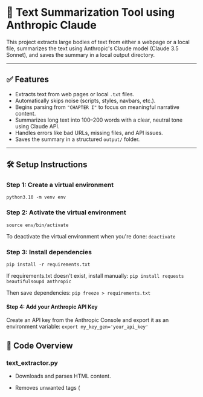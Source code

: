 # 📄 Text Summarization Tool using Anthropic Claude

This project extracts large bodies of text from either a webpage or a local file, summarizes the text using Anthropic's Claude model (Claude 3.5 Sonnet), and saves the summary in a local output directory.

---

## ✅ Features

- Extracts text from web pages or local `.txt` files.
- Automatically skips noise (scripts, styles, navbars, etc.).
- Begins parsing from `"CHAPTER I"` to focus on meaningful narrative content.
- Summarizes long text into 100–200 words with a clear, neutral tone using Claude API.
- Handles errors like bad URLs, missing files, and API issues.
- Saves the summary in a structured `output/` folder.

---

## 🛠️ Setup Instructions

### Step 1: Create a virtual environment
```python3.10 -m venv env``` 

### Step 2: Activate the virtual environment
```source env/bin/activate```

To deactivate the virtual environment when you're done:
```deactivate```

### Step 3: Install dependencies
```pip install -r requirements.txt```

If requirements.txt doesn't exist, install manually:
```pip install requests beautifulsoup4 anthropic```

Then save dependencies:
```pip freeze > requirements.txt```

#### Step 4: Add your Anthropic API Key
Create an API key from the Anthropic Console and export it as an environment variable:
```export my_key_gen='your_api_key'```



## 🧠 Code Overview
### text_extractor.py

- Downloads and parses HTML content.

- Removes unwanted tags (<script>, <style>, <nav>, etc.).

- Starts text from "CHAPTER I" if present.

- Returns the first 10,000 characters of cleaned text.

- extract_text_from_file(file_path)

- Reads local .txt files.

- Cleans up spacing and formatting.

- Returns the first 10,000 words.

### summarizer.py

- create_summary_prompt(text)

- Prepares a structured prompt instructing Claude to summarize in 100–200 words.

- summarize_text(text, max_tokens=300)

- Sends the prompt to Claude using the anthropic Python SDK.

- Returns the generated summary.

- Warns if the summary is outside the expected word range.

### main.py

- Asks the user for input type: url or file.

- Extracts text using the relevant method.

- Calls summarize_text to generate a summary.

- Prints and saves the result to the output/ folder.

- save_summary(summary, output_path)

- Automatically creates the output/ directory (if not present).

- Writes the summary to a .txt file with a meaningful name.

📂 Project Structure

```
project/
│
├── text_extractor.py      # Extracts and cleans text
├── summarizer.py          # Summarizes text using Claude API
├── main.py                # Command-line interface
├── output/                # Folder where summaries are saved
├── requirements.txt       # Python dependencies
└── README.md              # Project documentation
```
## 💡 Future Enhancements

- Add PDF and DOCX support.

- Batch summarize multiple files.

- Web-based interface with upload and preview.

- Claude model selection via CLI flags.

- Dockerize the project for deployment.


